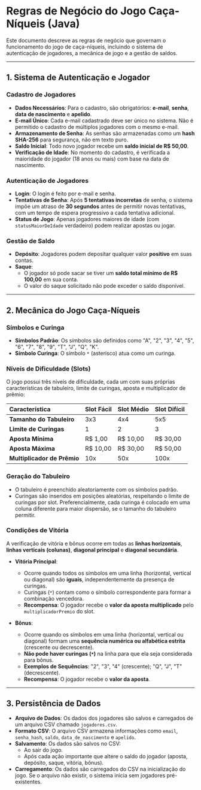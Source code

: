 # Regras de Negócio do Jogo Caça-Níqueis (Java)

Este documento descreve as regras de negócio que governam o funcionamento do jogo de caça-níqueis, incluindo o sistema de autenticação de jogadores, a mecânica de jogo e a gestão de saldos.

---

## 1. Sistema de Autenticação e Jogador

### Cadastro de Jogadores
* **Dados Necessários**: Para o cadastro, são obrigatórios: **e-mail**, **senha**, **data de nascimento** e **apelido**.
* **E-mail Único**: Cada e-mail cadastrado deve ser único no sistema. Não é permitido o cadastro de múltiplos jogadores com o mesmo e-mail.
* **Armazenamento de Senha**: As senhas são armazenadas como um **hash SHA-256** para segurança, não em texto puro.
* **Saldo Inicial**: Todo novo jogador recebe um **saldo inicial de R$ 50,00**.
* **Verificação de Idade**: No momento do cadastro, é verificada a maioridade do jogador (18 anos ou mais) com base na data de nascimento.

### Autenticação de Jogadores
* **Login**: O login é feito por e-mail e senha.
* **Tentativas de Senha**: Após **5 tentativas incorretas** de senha, o sistema impõe um atraso de **30 segundos** antes de permitir novas tentativas, com um tempo de espera progressivo a cada tentativa adicional.
* **Status de Jogo**: Apenas jogadores maiores de idade (com `statusMaiorDeIdade` verdadeiro) podem realizar apostas ou jogar.

### Gestão de Saldo
* **Depósito**: Jogadores podem depositar qualquer valor **positivo** em suas contas.
* **Saque**:
    * O jogador só pode sacar se tiver um **saldo total mínimo de R$ 100,00** em sua conta.
    * O valor do saque solicitado não pode exceder o saldo disponível.

---

## 2. Mecânica do Jogo Caça-Níqueis

### Símbolos e Curinga
* **Símbolos Padrão**: Os símbolos são definidos como "A", "2", "3", "4", "5", "6", "7", "8", "9", "T", "J", "Q", "K".
* **Símbolo Curinga**: O símbolo `*` (asterisco) atua como um curinga.

### Níveis de Dificuldade (Slots)
O jogo possui três níveis de dificuldade, cada um com suas próprias características de tabuleiro, limite de curingas, aposta e multiplicador de prêmio:

| Característica            | Slot Fácil | Slot Médio | Slot Difícil |
| :------------------------ | :--------- | :--------- | :----------- |
| **Tamanho do Tabuleiro** | 3x3        | 4x4        | 5x5          |
| **Limite de Curingas** | 1          | 2          | 3            |
| **Aposta Mínima** | R$ 1,00    | R$ 10,00   | R$ 30,00     |
| **Aposta Máxima** | R$ 10,00   | R$ 30,00   | R$ 50,00     |
| **Multiplicador de Prêmio** | 10x        | 50x        | 100x         |

### Geração do Tabuleiro
* O tabuleiro é preenchido aleatoriamente com os símbolos padrão.
* Curingas são inseridos em posições aleatórias, respeitando o limite de curingas por slot. Preferencialmente, cada curinga é colocado em uma coluna diferente para maior dispersão, se o tamanho do tabuleiro permitir.

### Condições de Vitória
A verificação de vitória e bônus ocorre em todas as **linhas horizontais**, **linhas verticais (colunas)**, **diagonal principal** e **diagonal secundária**.

* **Vitória Principal**:
    * Ocorre quando todos os símbolos em uma linha (horizontal, vertical ou diagonal) são **iguais**, independentemente da presença de curingas.
    * Curingas (`*`) contam como o símbolo correspondente para formar a combinação vencedora.
    * **Recompensa**: O jogador recebe o **valor da aposta multiplicado** pelo `multiplicadorPremio` do slot.

* **Bônus**:
    * Ocorre quando os símbolos em uma linha (horizontal, vertical ou diagonal) formam uma **sequência numérica ou alfabética estrita** (crescente ou decrescente).
    * **Não pode haver curingas (`*`)** na linha para que ela seja considerada para bônus.
    * **Exemplos de Sequências**: "2", "3", "4" (crescente); "Q", "J", "T" (decrescente).
    * **Recompensa**: O jogador recebe o **valor da aposta**.

---

## 3. Persistência de Dados

* **Arquivo de Dados**: Os dados dos jogadores são salvos e carregados de um arquivo CSV chamado `jogadores.csv`.
* **Formato CSV**: O arquivo CSV armazena informações como `email`, `senha_hash`, `saldo`, `data_de_nascimento` e `apelido`.
* **Salvamento**: Os dados são salvos no CSV:
    * Ao sair do jogo.
    * Após cada ação importante que altere o saldo do jogador (aposta, depósito, saque, vitória, bônus).
* **Carregamento**: Os dados são carregados do CSV na inicialização do jogo. Se o arquivo não existir, o sistema inicia sem jogadores pré-existentes.
